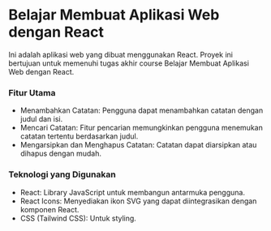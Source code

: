 # Belajar Membuat Aplikasi Web dengan React
Ini adalah aplikasi web yang dibuat menggunakan React. Proyek ini bertujuan untuk memenuhi tugas akhir course Belajar Membuat Aplikasi Web dengan React.

### Fitur Utama
- Menambahkan Catatan: Pengguna dapat menambahkan catatan dengan judul dan isi.
- Mencari Catatan: Fitur pencarian memungkinkan pengguna menemukan catatan tertentu berdasarkan judul.
- Mengarsipkan dan Menghapus Catatan: Catatan dapat diarsipkan atau dihapus dengan mudah.

### Teknologi yang Digunakan
- React: Library JavaScript untuk membangun antarmuka pengguna.
- React Icons: Menyediakan ikon SVG yang dapat diintegrasikan dengan komponen React.
- CSS (Tailwind CSS): Untuk styling.

